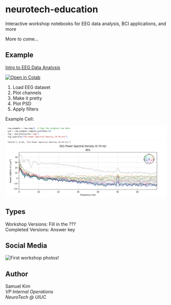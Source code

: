 # neurotech-education
Interactive workshop notebooks for EEG data analysis, BCI applications, and more  

More to come...

## Example

[Intro to EEG Data Analysis](/completed_versions/Intro_to_EEG_Data_Analysis.ipynb)  

[![Open in Colab](https://colab.research.google.com/assets/colab-badge.svg)](https://colab.research.google.com/github/YungPyung/neurotech-education/blob/main/completed_versions/Intro_to_EEG_Data_Analysis.ipynb)
1. Load EEG dataset
2. Plot channels
3. Make it pretty
4. Plot PSD
5. Apply filters

Example Cell:  

![](/example_cell.png)

## Types
Workshop Versions: Fill in the ???  
Completed Versions: Answer key

## Social Media
![First workshop photos!](https://www.instagram.com/p/DPwcL4FAIvM/?utm_source=ig_web_copy_link&igsh=MzRlODBiNWFlZA==)

## Author
Samuel Kim  
_VP Internal Operations_  
_NeuroTech @ UIUC_
